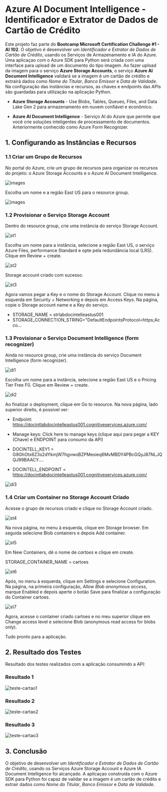 # Azure AI Document Intelligence - Identificador e Extrator de Dados de Cartão de Crédito

Este projeto faz parte do **Bootcamp Microsoft Certification Challenge #1 - AI 102**. O objetivo é desenvolver um _Identificador e Extrator de Dados de Cartão de Crédito_, usando os Serviços de Armazenamento e IA do Azure. Uma aplicaçao com o Azure SDK para Python será criada com uma interface para upload de um documento do tipo imagem. Ao fazer upload da imagem para o serviço **Azure Storage Accounts**, o serviço **Azure AI Document Intelligence** validará se a imagem é um cartão de crédito e extrairá dados como _Nome do Titular_, _Banco Emissor_ e _Data de Validade_. Na configuração das instâncias e recursos, as chaves e endpoints das APIs são guardadas para utilização na aplicação Python.

- **Azure Storage Accounts** - Use Blobs, Tables, Queues, Files, and
Data Lake Gen 2 para armazenamento em nuvem confiável e econômico.

- **Azure AI Document Intelligence** - Serviço AI do Azure que permite que você crie soluções inteligentes de processamento de documentos. Anteriormente conhecido como Azure Form Recognizer.

## 1. Configurando as Instâncias e Recursos

### 1.1 Criar um Grupo de Recursos 

No portal do Azure, crie um grupo de recursos para organizar os recursos do projeto: o Azure Storage Accounts e o Azure AI Document Intelligence.

![images](./src/images/rg1.png)

Escolha um nome e a região East US para o resource group.

![images](./src/images/rg2.png)

### 1.2 Provisionar o Serviço Storage Account

Dentro do resource group, crie uma instância do serviço Storage Account.

![st1](./src/images/st1.png)

Escolha um nome para a instância, selecione a região East US, o serviço Azure Files, performance Standard e opte pela redundância local (LRS). Clique em Review + create.

![st2](./src/images/st2.png)

Storage account criado com sucesso.

![st3](./src/images/st3.png)

Agora vamos pegar a Key e o nome do Storage Account. Clique no menu à esquerda em Security + Networking e depois em Access Keys. Na página, copie o Storage account name e a Key do serviço.

- STORAGE_NAME = strlabdocintelleastus001
- STORAGE_CONNECTION_STRING="DefaultEndpointsProtocol=https;Acco...

### 1.3 Provisionar o Serviço Document Intelligence (form recognizer)

Ainda no resource group, crie uma instância do serviço Document Intelligence (form recognizer).

![di1](./src/images/di1.png)

Escolha um nome para a instância, selecione a região East US e o Pricing Tier Free F0. Clique em Review + create.

![di2](./src/images/di2.png)

Ao finalizar o deployment, clique em Go to resource. Na nova página, lado superior direito, é possível ver:

- Endpoint: https://docintlabdocintelleastus001.cognitiveservices.azure.com/
- Manage keys: Click here to manage keys (clique aqui para pegar a KEY (Chave) e ENDPOINT para consumo da API)

- DOCINTELL_KEY1 = G9GhOtx6Z3s2dYkmjW7hgvwoBZPMesieq6MvMBDY4PBcGQyJ87NLJQQJ99BAACY....
- DOCINTELL_ENDPOINT = https://docintlabdocintelleastus001.cognitiveservices.azure.com/

![di3](./src/images/di3.png)

### 1.4 Criar um Container no Storage Account Criado

Acesse o grupo de recursos criado e clique no Storage Account criado.

![st4](./src/images/st4.png)

Na nova página, no menu à esquerda, clique em Storage browser. Em seguida selecione Blob containers e depois Add container.

![st5](./src/images/st5.png)

Em New Containers, dê o nome de _cartoes_ e clique em create.

STORAGE_CONTAINER_NAME = cartoes

![st6](./src/images/st6.png)

Após, no menu à esquerda, clique em Settings e selecione Configuration. Na página, na primeira configuração, _Allow Blob anonymous access_, marque Enabled e depois aperte o botão Save para finalizar a configuração do Container cartoes.

![st7](./src/images/st7.png)

Agora, acesse o container criado cartoes e no meu superior clique em Change access level e selecione Blob (anonymous read access for blobs only).

Tudo pronto para a aplicação.

## 2. Resultado dos Testes

Resultado dos testes realizados com a aplicação consumindo a API:

### Resultado 1

![teste-cartao1](./src/images/teste-cartao1.png)

### Resultado 2

![teste-cartao2](./src/images/teste-cartao2.png)

### Resultado 3

![teste-cartao3](./src/images/teste-cartao3.png)

## 3. Conclusão

O objetivo de desenvolver um _Identificador e Extrator de Dados de Cartão de Crédito_, usando os Serviços Azure Storage Account e Azure IA Document Intelligence foi alcançado. A aplicaçao construída com o Azure SDK para Python foi capaz de validar se a imagem é um cartão de crédito e extrair dados como _Nome do Titular_, _Banco Emissor_ e _Data de Validade_. 

